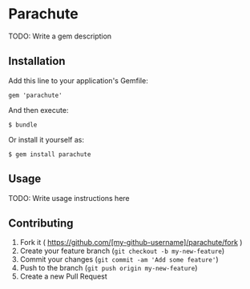 # Parachute

TODO: Write a gem description

## Installation

Add this line to your application's Gemfile:

    gem 'parachute'

And then execute:

    $ bundle

Or install it yourself as:

    $ gem install parachute

## Usage

TODO: Write usage instructions here

## Contributing

1. Fork it ( https://github.com/[my-github-username]/parachute/fork )
2. Create your feature branch (`git checkout -b my-new-feature`)
3. Commit your changes (`git commit -am 'Add some feature'`)
4. Push to the branch (`git push origin my-new-feature`)
5. Create a new Pull Request
